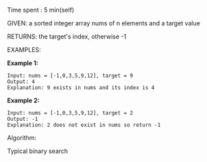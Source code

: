 Time spent :  5 min(self)

GIVEN: a sorted integer array nums of n elements and a target value

RETURNS: the target's index, otherwise -1

EXAMPLES:

**Example 1:**

```
Input: nums = [-1,0,3,5,9,12], target = 9
Output: 4
Explanation: 9 exists in nums and its index is 4
```

**Example 2:**

```
Input: nums = [-1,0,3,5,9,12], target = 2
Output: -1
Explanation: 2 does not exist in nums so return -1
```

Algorithm:

Typical binary search
